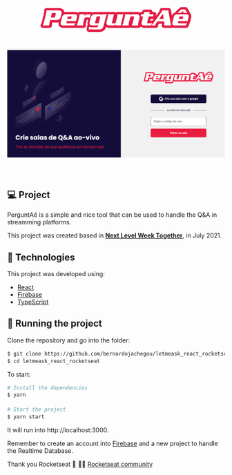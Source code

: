 <p align="center">
  <img alt="perguntAê" src=".github/newlogo.png" width="350px">
</p>

<h1 align="center">
    <img alt="PerguntAê" src=".github/cover.png" />
</h1>

<br>


## 💻 Project

PerguntAê is a simple and nice tool that can be used to handle the Q&A in streamming platforms.

This project was created based in **[Next Level Week Together](https://nextlevelweek.com/)**, in July 2021.

## 🧪 Technologies

This project was developed using:
- [React](https://reactjs.org)
- [Firebase](https://firebase.google.com/)
- [TypeScript](https://www.typescriptlang.org/)

## 🚀 Running the project

Clone the repository and go into the folder:
```bash
$ git clone https://github.com/bernardojachegou/letmeask_react_rocketseat
$ cd letmeask_react_rocketseat
```

To start:
```bash
# Install the dependencies
$ yarn

# Start the project
$ yarn start
```

It will run into http://localhost:3000.

Remember to create an account into [Firebase](https://firebase.google.com/) and a new project to handle the Realtime Database.

Thank you Rocketseat 💜 👋🏻 [Rocketseat community](https://discord.gg/gKUVrzrPrU)
